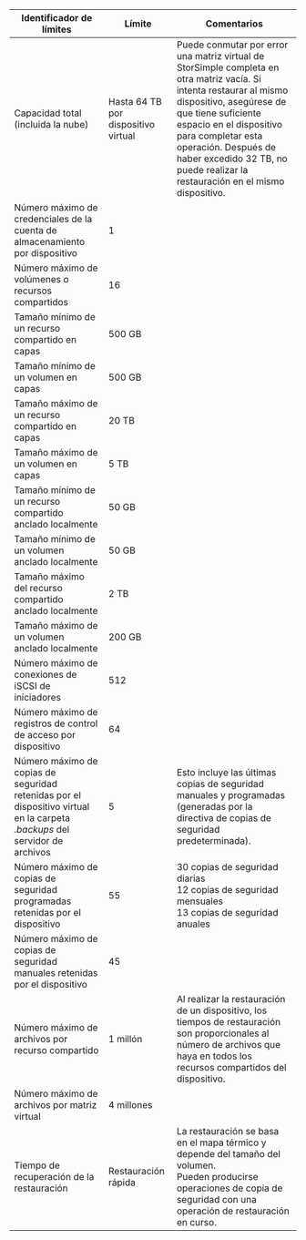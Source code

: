 

| **Identificador de límites** | **Límite** | **Comentarios** |
| --- | --- | --- |
| Capacidad total (incluida la nube) |Hasta 64 TB por dispositivo virtual |Puede conmutar por error una matriz virtual de StorSimple completa en otra matriz vacía. Si intenta restaurar al mismo dispositivo, asegúrese de que tiene suficiente espacio en el dispositivo para completar esta operación. Después de haber excedido 32 TB, no puede realizar la restauración en el mismo dispositivo. |
| Número máximo de credenciales de la cuenta de almacenamiento por dispositivo |1 | |
| Número máximo de volúmenes o recursos compartidos |16 | |
| Tamaño mínimo de un recurso compartido en capas |500 GB | |
| Tamaño mínimo de un volumen en capas |500 GB | |
| Tamaño máximo de un recurso compartido en capas |20 TB | |
| Tamaño máximo de un volumen en capas |5 TB | |
| Tamaño mínimo de un recurso compartido anclado localmente |50 GB | |
| Tamaño mínimo de un volumen anclado localmente |50 GB | |
| Tamaño máximo del recurso compartido anclado localmente |2 TB | |
| Tamaño máximo de un volumen anclado localmente |200 GB | |
| Número máximo de conexiones de iSCSI de iniciadores |512 | |
| Número máximo de registros de control de acceso por dispositivo |64 | |
| Número máximo de copias de seguridad retenidas por el dispositivo virtual en la carpeta *.backups* del servidor de archivos |5 |Esto incluye las últimas copias de seguridad manuales y programadas (generadas por la directiva de copias de seguridad predeterminada). |
| Número máximo de copias de seguridad programadas retenidas por el dispositivo |55 |30 copias de seguridad diarias<br>12 copias de seguridad mensuales<br>13 copias de seguridad anuales |
| Número máximo de copias de seguridad manuales retenidas por el dispositivo |45 | |
| Número máximo de archivos por recurso compartido |1 millón |Al realizar la restauración de un dispositivo, los tiempos de restauración son proporcionales al número de archivos que haya en todos los recursos compartidos del dispositivo. |
| Número máximo de archivos por matriz virtual |4 millones | |
| Tiempo de recuperación de la restauración |Restauración rápida |La restauración se basa en el mapa térmico y depende del tamaño del volumen.<br>Pueden producirse operaciones de copia de seguridad con una operación de restauración en curso. |

